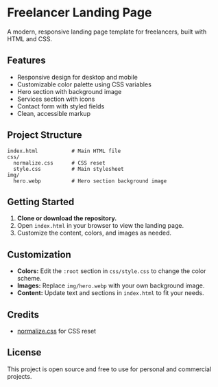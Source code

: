 # Freelancer Landing Page

A modern, responsive landing page template for freelancers, built with HTML and CSS.

## Features

- Responsive design for desktop and mobile
- Customizable color palette using CSS variables
- Hero section with background image
- Services section with icons
- Contact form with styled fields
- Clean, accessible markup

## Project Structure

```text
index.html           # Main HTML file
css/
  normalize.css      # CSS reset
  style.css          # Main stylesheet
img/
  hero.webp          # Hero section background image
```

## Getting Started

1. **Clone or download the repository.**
2. Open `index.html` in your browser to view the landing page.
3. Customize the content, colors, and images as needed.

## Customization

- **Colors:** Edit the `:root` section in `css/style.css` to change the color scheme.
- **Images:** Replace `img/hero.webp` with your own background image.
- **Content:** Update text and sections in `index.html` to fit your needs.

## Credits

- [normalize.css](https://necolas.github.io/normalize.css/) for CSS reset

## License

This project is open source and free to use for personal and commercial projects.
